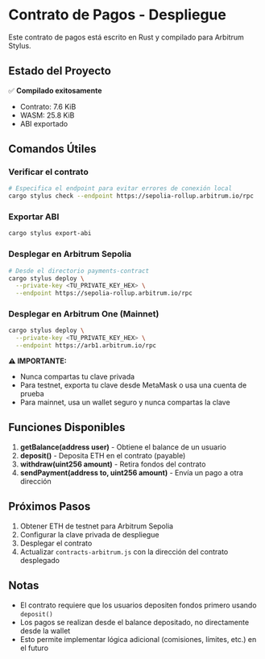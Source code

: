 # Contrato de Pagos - Despliegue

Este contrato de pagos está escrito en Rust y compilado para Arbitrum Stylus.

## Estado del Proyecto

✅ **Compilado exitosamente**
- Contrato: 7.6 KiB
- WASM: 25.8 KiB
- ABI exportado

## Comandos Útiles

### Verificar el contrato
```bash
# Especifica el endpoint para evitar errores de conexión local
cargo stylus check --endpoint https://sepolia-rollup.arbitrum.io/rpc
```

### Exportar ABI
```bash
cargo stylus export-abi
```

### Desplegar en Arbitrum Sepolia
```bash
# Desde el directorio payments-contract
cargo stylus deploy \
  --private-key <TU_PRIVATE_KEY_HEX> \
  --endpoint https://sepolia-rollup.arbitrum.io/rpc
```

### Desplegar en Arbitrum One (Mainnet)
```bash
cargo stylus deploy \
  --private-key <TU_PRIVATE_KEY_HEX> \
  --endpoint https://arb1.arbitrum.io/rpc
```

**⚠️ IMPORTANTE:**
- Nunca compartas tu clave privada
- Para testnet, exporta tu clave desde MetaMask o usa una cuenta de prueba
- Para mainnet, usa un wallet seguro y nunca compartas la clave

## Funciones Disponibles

1. **getBalance(address user)** - Obtiene el balance de un usuario
2. **deposit()** - Deposita ETH en el contrato (payable)
3. **withdraw(uint256 amount)** - Retira fondos del contrato
4. **sendPayment(address to, uint256 amount)** - Envía un pago a otra dirección

## Próximos Pasos

1. Obtener ETH de testnet para Arbitrum Sepolia
2. Configurar la clave privada de despliegue
3. Desplegar el contrato
4. Actualizar `contracts-arbitrum.js` con la dirección del contrato desplegado

## Notas

- El contrato requiere que los usuarios depositen fondos primero usando `deposit()`
- Los pagos se realizan desde el balance depositado, no directamente desde la wallet
- Esto permite implementar lógica adicional (comisiones, límites, etc.) en el futuro
